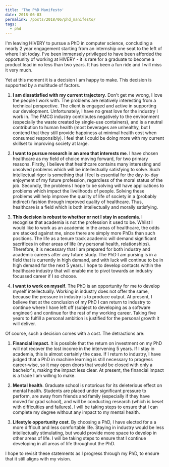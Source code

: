```yaml
---
title: 'The PhD Manifesto'
date: 2018-06-03
permalink: /posts/2018/06/phd_manifesto/
tags:
  - phd
---
```


I'm leaving HIVERY to pursue a PhD in computer science, concluding a nearly 2 year engagement starting from an internship one seat to the left of where I sit today. I've been immensely privileged to have been afforded the opportunity of working at HIVERY - it is rare for a graduate to become a product lead in no less than two years. It has been a fun ride and I will miss it very much. 

Yet at this moment it is a decision I am happy to make. This decision is supported by a multitude of factors. 

1. __I am dissatisfied with my current trajectory__. Don't get me wrong, I love the people I work with. The problems are relatively interesting from a technical perspective. The client is engaged and active in supporting our development. Unfortunately, I have no great love for the industry I work in. The FMCG industry contributes negatively to the environment (especially the waste created by single-use containers), and is a neutral contribution to human health (most beverages are unhealthy, but I contend that they still provide happiness at minimal health cost when consumed responsibly). I feel that I could be doing more with my current skillset to improving society at large. 

2. __I want to pursue research in an area that interests me__. I have chosen healthcare as my field of choice moving forward, for two primary reasons. Firstly, I believe that healthcare contains many interesting and unsolved problems which will be intellectually satisfying to solve. Such intellectual rigor is something that I feel is essential for the day-to-day enjoyment of my future profession, regardless of the moral status of the job. Secondly, the problems I hope to be solving will have applications to problems which impact the livelihoods of people. Solving these problems will help improve the quality of life of society in a (probably indirect) fashion through improved quality of healthcare. Thus, healthcare is a field which is both intellectually and morally satisfying.

3. __This decision is robust to whether or not I stay in academia__. I recognise that academia is not the profession it used to be. Whilst I would like to work as an academic in the areas of healthcare, the odds are stacked against me, since there are simply more PhDs than such positions. The life as a tenure track academic will demand significant sacrifices in other areas of life (my personal health, relationships). Therefore, it is necessary that I am prepared for both industry and academic careers after any future study. The PhD I am pursing is in a field that is currently in high demand, and with luck will continue to be in high demand for the next 5 years. I hope to develop contacts within the healthcare industry that will enable me to pivot towards an industry focussed career if I so choose.

4. __I want to work on myself__. The PhD is an opportunity for me to develop myself intellectually. Working in industry does not offer the same, because the pressure in industry is to produce output. At present, I believe that at the conclusion of my PhD I can return to industry to continue where I have left off (subject to developing as a software engineer) and continue for the rest of my working career. Taking five years to fulfill a personal ambition is justified for the personal growth it will deliver.

Of course, such a decision comes with a cost. The detractions are:

1. __Financial impact__. It is possible that the return on investment on my PhD will not recover the lost income in the intervening 5 years. If I stay in academia, this is almost certainly the case. If I return to industry, I have judged that a PhD in machine learning is still necessary to progress career-wise, so it may open doors that would be closed with only a bachelor's, making the impact less clear. At present, the financial impact is a trade I am willing to make.

2. __Mental health__. Graduate school is notorious for its deleterious effect on mental health. Students are placed under significant pressure to perform, are away from friends and family (especially if they have moved for grad school), and will be conducting research (which is beset with difficulties and failures). I will be taking steps to ensure that I can complete my degree without any impact to my mental health.

3. __Lifestyle opportunity cost__. By choosing a PhD, I have elected for a a more difficult and less comfortable life. Staying in industry would be less intellectually stimulating, but would provide more space to develop in other areas of life. I will be taking steps to ensure that I continue developing in all areas of life throughout the PhD.

I hope to revisit these statements as I progress through my PhD, to ensure that it still aligns with my vision.
